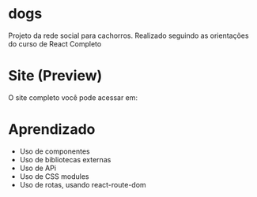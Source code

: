 # dogs
Projeto da rede social para cachorros. Realizado seguindo as orientações do curso de React Completo

# Site (Preview)
 O site completo você pode acessar em: 

# Aprendizado

* Uso de componentes
* Uso de bibliotecas externas
* Uso de APi
* Uso de CSS modules
* Uso de rotas, usando react-route-dom
